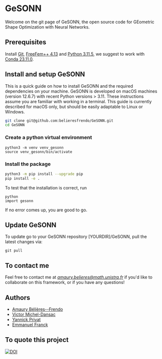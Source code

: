 # GeSONN

Welcome on the git page of GeSONN, the open source code for GEometric Shape Optimization with Neural Networks.

## Prerequisites

Install [Git](https://about.gitlab.com/free-trial/devsecops/?utm_medium=cpc&utm_source=google&utm_campaign=brand_rlsa__global_exact&utm_content=free-trial&utm_term=git%20lab&_bt=656315922370&_bk=git%20lab&_bm=e&_bn=g&_bg=148481441276&gclid=CjwKCAjw6p-oBhAYEiwAgg2PgsbJIxXSSXyydPb8B8HdSkynh4z99dIjYXLTUDxzlizGVpjN_ipAABoCvRwQAvD_BwE), [FreeFem++ 4.13](https://freefem.org/) and [Python 3.11.5](https://www.python.org/downloads/), we suggest to work with [Conda 23.11.0](https://www.anaconda.com/download/).

## Install and setup GeSONN

This is a quick guide on how to install GeSONN and the required dependencies on your machine. GeSONN is developed on macOS machines (version 12.6.7) with recent Python versions > 3.11. These instructions assume you are familiar with working in a terminal. This guide is currently described for macOS only, but should be easily adaptable to Linux or Windows.

```bash
git clone git@github.com:belieresfrendo/GeSONN.git
cd GeSONN
```

### Create a python virtual environment

```
python3 -m venv venv_gesonn
source venv_gesonn/bin/activate
```

### Install the package

```bash
python3 -m pip install --upgrade pip
pip install -e .
```

To test that the installation is correct, run
```
python
import gesonn
```
If no error comes up, you are good to go.

## Update GeSONN

To update go to your GeSONN repository [YOURDIR]/GeSONN, pull the latest changes via:
```
git pull
```

## To contact me

Feel free to contact me at *amaury.belieres@math.unistra.fr* if you'd like to collaborate on this framework, or if you have any questions!

## Authors

* [Amaury Bélières--Frendo](https://irma.math.unistra.fr/~belieres/)
* [Victor Michel-Dansac](https://irma.math.unistra.fr/~micheldansac/)
* [Yannick Privat](https://yannick-privat.perso.math.cnrs.fr/)
* [Emmanuel Franck](https://irma.math.unistra.fr/~franck/)

## To quote this project

[![DOI](https://zenodo.org/badge/745015066.svg)](https://zenodo.org/doi/10.5281/zenodo.13133268)


<!-- 

## Launch tests

```bash
pip install -e ".[test]"
pytest
```

## Generate documentation

```bash
pip install -e ".[doc]"
cd docs
env PYTORCH_JIT=0 make html
```

html docs are generated in \_build/html
 -->
